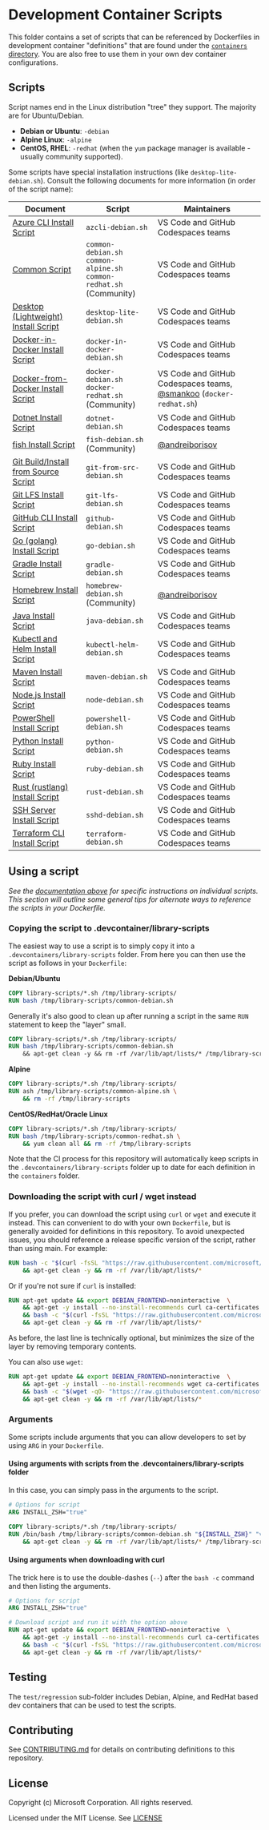 # Development Container Scripts

This folder contains a set of scripts that can be referenced by Dockerfiles in development container "definitions" that are found under the [`containers` directory](../containers). You are also free to use them in your own dev container configurations.

## Scripts

Script names end in the Linux distribution "tree" they support. The majority are for Ubuntu/Debian.

- **Debian or Ubuntu**: `-debian`
- **Alpine Linux**: `-alpine`
- **CentOS, RHEL**: `-redhat` (when the `yum` package manager is available - usually community supported).

Some scripts have special installation instructions (like `desktop-lite-debian.sh`). Consult the following documents for more information (in order of the script name):

| Document | Script | Maintainers |
|----------|--------|------------|
| [Azure CLI Install Script](docs/azcli.md) | `azcli-debian.sh` | VS Code and GitHub Codespaces teams |
| [Common Script](docs/common.md) | `common-debian.sh`<br />`common-alpine.sh`<br />`common-redhat.sh` (Community) | VS Code and GitHub Codespaces teams |
| [Desktop (Lightweight) Install Script](docs/desktop-lite.md) | `desktop-lite-debian.sh` | VS Code and GitHub Codespaces teams|
| [Docker-in-Docker Install Script](docs/docker-in-docker.md) | `docker-in-docker-debian.sh` | VS Code and GitHub Codespaces teams |
| [Docker-from-Docker Install Script](docs/docker.md) | `docker-debian.sh`<br />`docker-redhat.sh` (Community) | VS Code and GitHub Codespaces teams, [@smankoo](https://github.com/smankoo) (`docker-redhat.sh`) |
| [Dotnet Install Script](docs/dotnet.md) | `dotnet-debian.sh` | VS Code and GitHub Codespaces teams |
| [fish Install Script](docs/fish.md) | `fish-debian.sh` (Community) | [@andreiborisov](https://github.com/andreiborisov) |
| [Git Build/Install from Source Script](docs/git-from-src.md) | `git-from-src-debian.sh` | VS Code and GitHub Codespaces teams|
| [Git LFS Install Script](docs/git-lfs.md) | `git-lfs-debian.sh` | VS Code and GitHub Codespaces teams|
| [GitHub CLI Install Script](docs/github-cli.md) | `github-debian.sh` | VS Code and GitHub Codespaces teams|
| [Go (golang) Install Script](docs/go.md) | `go-debian.sh` | VS Code and GitHub Codespaces teams|
| [Gradle Install Script](docs/gradle.md) | `gradle-debian.sh` | VS Code and GitHub Codespaces teams|
| [Homebrew Install Script](docs/homebrew.md) | `homebrew-debian.sh` (Community) | [@andreiborisov](https://github.com/andreiborisov) |
| [Java Install Script](docs/java.md) | `java-debian.sh` | VS Code and GitHub Codespaces teams|
| [Kubectl and Helm Install Script](docs/kubectl-helm.md) | `kubectl-helm-debian.sh` | VS Code and GitHub Codespaces teams|
| [Maven Install Script](docs/maven.md) | `maven-debian.sh` | VS Code and GitHub Codespaces teams|
| [Node.js Install Script](docs/node.md) | `node-debian.sh` | VS Code and GitHub Codespaces teams|
| [PowerShell Install Script](docs/powershell.md) | `powershell-debian.sh` | VS Code and GitHub Codespaces teams|
| [Python Install Script](docs/python.md) | `python-debian.sh` | VS Code and GitHub Codespaces teams|
| [Ruby Install Script](docs/ruby.md) | `ruby-debian.sh` | VS Code and GitHub Codespaces teams|
| [Rust (rustlang) Install Script](docs/rust.md) | `rust-debian.sh` | VS Code and GitHub Codespaces teams|
| [SSH Server Install Script](docs/sshd.md) | `sshd-debian.sh` | VS Code and GitHub Codespaces teams|
| [Terraform CLI Install Script](docs/terraform.md) | `terraform-debian.sh` | VS Code and GitHub Codespaces teams|

## Using a script

*See the [documentation above](#scripts) for specific instructions on individual scripts. This section will outline some general tips for alternate ways to reference the scripts in your Dockerfile.*

### Copying the script to .devcontainer/library-scripts

The easiest way to use a script is to simply copy it into a `.devcontainers/library-scripts` folder. From here you can then use the script as follows in your `Dockerfile`:

**Debian/Ubuntu**

```Dockerfile
COPY library-scripts/*.sh /tmp/library-scripts/
RUN bash /tmp/library-scripts/common-debian.sh
```

Generally it's also good to clean up after running a script in the same `RUN` statement to keep the "layer" small.

```Dockerfile
COPY library-scripts/*.sh /tmp/library-scripts/
RUN bash /tmp/library-scripts/common-debian.sh
    && apt-get clean -y && rm -rf /var/lib/apt/lists/* /tmp/library-scripts
```

**Alpine**

```Dockerfile
COPY library-scripts/*.sh /tmp/library-scripts/
RUN ash /tmp/library-scripts/common-alpine.sh \
    && rm -rf /tmp/library-scripts
```

**CentOS/RedHat/Oracle Linux**

```Dockerfile
COPY library-scripts/*.sh /tmp/library-scripts/
RUN bash /tmp/library-scripts/common-redhat.sh \
    && yum clean all && rm -rf /tmp/library-scripts
```

Note that the CI process for this repository will automatically keep scripts in the `.devcontainers/library-scripts` folder up to date for each definition in the `containers` folder.

### Downloading the script with curl / wget instead

If you prefer, you can download the script using `curl` or `wget` and execute it instead. This can convenient to do with your own `Dockerfile`, but is generally avoided for definitions in this repository. To avoid unexpected issues, you should reference a release specific version of the script, rather than using main. For example:

```Dockerfile
RUN bash -c "$(curl -fsSL "https://raw.githubusercontent.com/microsoft/vscode-dev-containers/main/script-library/common-debian.sh")" \
    && apt-get clean -y && rm -rf /var/lib/apt/lists/*
```

Or if you're not sure if `curl` is installed:

```Dockerfile
RUN apt-get update && export DEBIAN_FRONTEND=noninteractive  \
    && apt-get -y install --no-install-recommends curl ca-certificates \
    && bash -c "$(curl -fsSL "https://raw.githubusercontent.com/microsoft/vscode-dev-containers/main/script-library/common-debian.sh")" \
    && apt-get clean -y && rm -rf /var/lib/apt/lists/*
```

As before, the last line is technically optional, but minimizes the size of the layer by removing temporary contents.

You can also use `wget`:

```Dockerfile
RUN apt-get update && export DEBIAN_FRONTEND=noninteractive  \
    && apt-get -y install --no-install-recommends wget ca-certificates \
    && bash -c "$(wget -qO- "https://raw.githubusercontent.com/microsoft/vscode-dev-containers/main/script-library/common-debian.sh")" \
    && apt-get clean -y && rm -rf /var/lib/apt/lists/*
```

### Arguments

Some scripts include arguments that you can allow developers to set by using `ARG` in your `Dockerfile`.

#### Using arguments with scripts from the .devcontainers/library-scripts folder

In this case, you can simply pass in the arguments to the script.

```Dockerfile
# Options for script
ARG INSTALL_ZSH="true"

COPY library-scripts/*.sh /tmp/library-scripts/
RUN /bin/bash /tmp/library-scripts/common-debian.sh "${INSTALL_ZSH}" "vscode" "1000" "1000" "true" "true" "true"\
    && apt-get clean -y && rm -rf /var/lib/apt/lists/* /tmp/library-scripts
```

#### Using arguments when downloading with curl

The trick here is to use the double-dashes (`--`) after the `bash -c` command and then listing the arguments.

```Dockerfile
# Options for script
ARG INSTALL_ZSH="true"

# Download script and run it with the option above
RUN apt-get update && export DEBIAN_FRONTEND=noninteractive  \
    && apt-get -y install --no-install-recommends curl ca-certificates \
    && bash -c "$(curl -fsSL "https://raw.githubusercontent.com/microsoft/vscode-dev-containers/main/script-library/common-debian.sh")" -- "${INSTALL_ZSH}" "vscode" "1000" "1000" "true" \
    && apt-get clean -y && rm -rf /var/lib/apt/lists/*
```

## Testing

The `test/regression` sub-folder includes Debian, Alpine, and RedHat based dev containers that can be used to test the scripts.

## Contributing

See [CONTRIBUTING.md](../CONTRIBUTING.md) for details on contributing definitions to this repository.

## License

Copyright (c) Microsoft Corporation. All rights reserved.

Licensed under the MIT License. See [LICENSE](https://github.com/microsoft/vscode-dev-containers/blob/main/LICENSE)
